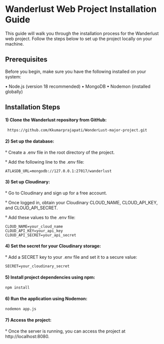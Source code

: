 # Wanderlust Web Project Installation Guide

This guide will walk you through the installation process for the Wanderlust web project. Follow the steps below to set up the project locally on your machine.

## Prerequisites
Before you begin, make sure you have the following installed on your system:

   • Node.js (version 18 recommended)
   • MongoDB
   • Nodemon (installed globally)

## Installation Steps
   #### 1) Clone the Wanderlust repository from GitHub:

     https://github.com/Kkumarprajapati/WonderLust-major-project.git

  #### 2) Set up the database:

   ° Create a .env file in the root directory of the project.
   
   ° Add the following line to the .env file:

    ATLASDB_URL=mongodb://127.0.0.1:27017/wanderlust

#### 3) Set up Cloudinary:

   ° Go to Cloudinary and sign up for a free account.
   
   ° Once logged in, obtain your Cloudinary CLOUD_NAME, CLOUD_API_KEY, and CLOUD_API_SECRET.
   
   ° Add these values to the .env file:

    CLOUD_NAME=your_cloud_name
    CLOUD_API_KEY=your_api_key
    CLOUD_API_SECRET=your_api_secret

#### 4) Set the secret for your Cloudinary storage:

   ° Add a SECRET key to your .env file and set it to a secure value:

    SECRET=your_cloudinary_secret

#### 5) Install project dependencies using npm:

    npm install

#### 6) Run the application using Nodemon:

    nodemon app.js

#### 7) Access the project:

   ° Once the server is running, you can access the project at http://localhost:8080.
